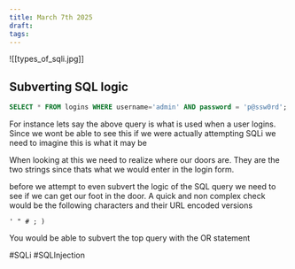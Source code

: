 ```yaml
---
title: March 7th 2025
draft: 
tags:
---
```

![[types_of_sqli.jpg]]

## Subverting SQL logic


```sql
SELECT * FROM logins WHERE username='admin' AND password = 'p@ssw0rd';
```

For instance lets say the above query is what is used when a user logins. Since we wont be able to see this if we were actually attempting SQLi we need to imagine this is what it may be

When looking at this we need to realize where our doors are. They are the two strings since thats what we would enter in the login form.

before we attempt to even subvert the logic of the SQL query we need to see if we can get our foot in the door. A quick and non complex check would be the following characters and their URL encoded versions

```
' " # ; )
```

You would be able to subvert the top query with the OR statement





#SQLi #SQLInjection